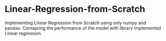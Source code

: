 # Linear-Regression-from-Scratch
Implementing Linear Regression from Scratch using only numpy and pandas. Comapring the performance of the model with library implemented Linear regression.
